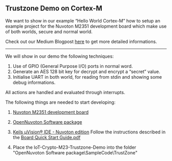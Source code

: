 ## Trustzone Demo on Cortex-M

We want to show in our example “Hello World Cortex-M”  how to setup an example project for the Nuvoton M2351 development board which make use of both worlds, secure and normal world.

Check out our Medium Blogpost [here](https://medium.com/magicofc/gas-for-your-secure-iot-fire-a-tutorial-for-crypto-on-a-cortex-m23-%C2%B5c-bfb27017df21) to get more detailed informations.

----
We will show in our demo the following techniques:
1. Use of GPIO (General Purpose I/O) ports in normal word.
2. Generate an AES 128 bit key for decrypt and encrypt a “secret” value.
3. Initialise UART in both world, for reading from stdin and showing some debug informations.

All actions are handled and evaluated through interrupts.


The following things are needed to start developing:
1. [Nuvoton M2351 development board](http://www.nuvoton.com/hq/products/microcontrollers/arm-cortex-m23-mcus/m2351-series/m2351kiaae/?__locale=en)
2. [OpenNuvoton Software package](https://github.com/OpenNuvoton/M2351BSP)
3. [Keils µVision® IDE - Nuvoton edition](http://www2.keil.com/nuvoton/M0-M23)
Follow the instructions described in the [Board Quick Start Guide.pdf](https://github.com/OpenNuvoton/M2351BSP/blob/master/NuMaker-PFM-M2351%20Board%20Quick%20Start%20Guide.pdf)

4. Place the IoT-Crypto-M23-Trustzone-Demo into the folder "OpenNuvoton Software package\SampleCode\TrustZone"
